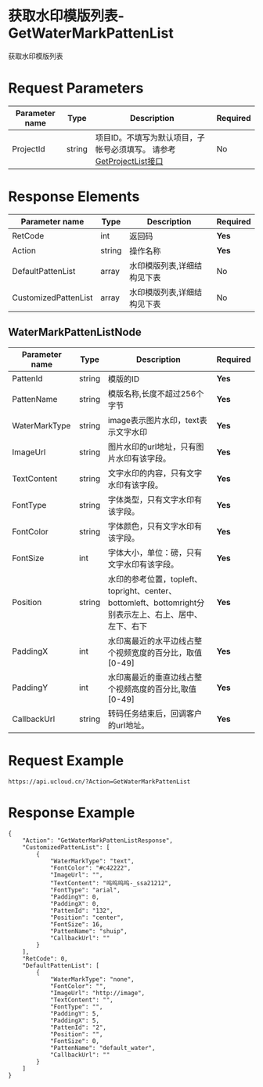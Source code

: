 # 获取水印模版列表-GetWaterMarkPattenList

获取水印模版列表

# Request Parameters
|Parameter name|Type|Description|Required|
|---|---|---|---|
|ProjectId|string|项目ID。不填写为默认项目，子帐号必须填写。 请参考[GetProjectList接口](api/summary/get_project_list)|No|

# Response Elements
|Parameter name|Type|Description|Required|
|---|---|---|---|
|RetCode|int|返回码|**Yes**|
|Action|string|操作名称|**Yes**|
|DefaultPattenList|array|水印模版列表,详细结构见下表|No|
|CustomizedPattenList|array|水印模版列表,详细结构见下表|No|

## WaterMarkPattenListNode
|Parameter name|Type|Description|Required|
|---|---|---|---|
|PattenId|string|模版的ID|**Yes**|
|PattenName|string|模版名称,长度不超过256个字节|**Yes**|
|WaterMarkType|string|image表示图片水印，text表示文字水印|**Yes**|
|ImageUrl|string|图片水印的url地址，只有图片水印有该字段。|**Yes**|
|TextContent|string|文字水印的内容，只有文字水印有该字段。|**Yes**|
|FontType|string|字体类型，只有文字水印有该字段。|**Yes**|
|FontColor|string|字体颜色，只有文字水印有该字段。|**Yes**|
|FontSize|int|字体大小，单位：磅，只有文字水印有该字段。|**Yes**|
|Position|string|水印的参考位置，topleft、topright、center、bottomleft、bottomright分别表示左上、右上、居中、左下、右下|**Yes**|
|PaddingX|int|水印离最近的水平边线占整个视频宽度的百分比，取值[0-49]|**Yes**|
|PaddingY|int|水印离最近的垂直边线占整个视频高度的百分比,取值[0-49]|**Yes**|
|CallbackUrl|string|转码任务结束后，回调客户的url地址。|**Yes**|

# Request Example
```
https://api.ucloud.cn/?Action=GetWaterMarkPattenList
```

# Response Example
```
{
    "Action": "GetWaterMarkPattenListResponse", 
    "CustomizedPattenList": [
        {
            "WaterMarkType": "text", 
            "FontColor": "#c42222", 
            "ImageUrl": "", 
            "TextContent": "呜呜呜呜-_ssa21212", 
            "FontType": "arial", 
            "PaddingY": 0, 
            "PaddingX": 0, 
            "PattenId": "132", 
            "Position": "center", 
            "FontSize": 16, 
            "PattenName": "shuip", 
            "CallbackUrl": ""
        }
    ], 
    "RetCode": 0, 
    "DefaultPattenList": [
        {
            "WaterMarkType": "none", 
            "FontColor": "", 
            "ImageUrl": "http://image", 
            "TextContent": "", 
            "FontType": "", 
            "PaddingY": 5, 
            "PaddingX": 5, 
            "PattenId": "2", 
            "Position": "", 
            "FontSize": 0, 
            "PattenName": "default_water", 
            "CallbackUrl": ""
        }
    ]
}
```

